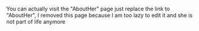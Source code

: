 You can actually visit the "AboutHer" page just replace the link to "AboutHer", I removed this page because I am too lazy to edit it and she is not part of life anymore
